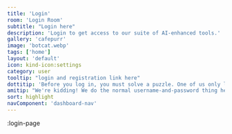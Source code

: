 ```yaml
---
title: 'Login'
room: 'Login Room'
subtitle: "Login here"
description: 'Login to get access to our suite of AI-enhanced tools.'
gallery: 'cafepurr'
image: 'botcat.webp'
tags: ['home']
layout: 'default'
icon: kind-icon:settings
category: user
tooltip: "login and registration link here"
dottitip: 'Before you log in, you must solve a puzzle. One of us only lies, and—'
amitip: "We're kidding! We do the normal username-and-password thing here. No riddles required."
sort: highlight
navComponent: 'dashboard-nav'
---
```


:login-page
